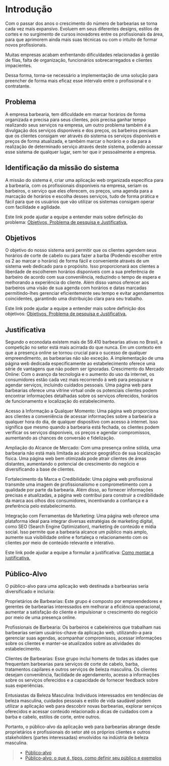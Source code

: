 # Introdução

Com o passar dos anos o crescimento do número de barbearias se torna cada vez mais expansivo. Evoluem em seus diferentes designs, estilos de cortes e no surgimento de cursos inovadores entre os profissionais da área, para que aprimorem ainda mais suas técnicas ou com o intuito de formar novos profissionais.
 
Muitas empresas acabam enfrentando dificuldades relacionadas à gestão de filas, falta de organização, funcionários sobrecarregados e clientes impacientes.
 
Dessa forma, torna-se necessário a implementação de uma solução para preencher de forma mais eficaz esse intervalo entre o profissional e o contratante. 

## Problema
A empresa barbearia, tem dificuldade em marcar horários de forma organizada e precisa para seus clientes, pois precisa ganhar tempo realizando seus serviços na empresa, um outro problema também é a divulgação dos serviços disponíveis e dos preços, os barbeiros precisam que os clientes consigam ver através do sistema os serviços disponíveis e preços de forma atualizada, e também marcar o horário e o dia para a realização de determinado serviço através deste sistema, podendo acessar esse sistema de qualquer lugar, sem ter que ir pessoalmente a empresa.

## Identificação da missão do sistema 

A missão do sistema é, criar uma aplicação web organizada específica para a barbearia, com os profissionais disponíveis na empresa, seriam os barbeiros, o serviço que eles oferecem, os preços, uma agenda para a marcação de horários e escolha desses serviços, tudo de forma prática e fácil para que os usuários que vão utilizar os sistemas consigam operar com facilidade e agilidade.


Este link pode ajudar a equipe a entender mais sobre definição do problema: [Objetivos, Problema de pesquisa e Justificativa.](https://medium.com/@versioparole/objetivos-problema-de-pesquisa-e-justificativa-c98c8233b9c3)


## Objetivos
O objetivo do nosso sistema será permitir que os clientes agendem seus horários de corte de cabelo ou para fazer a barba (Podendo escolher entre os 2 ao marcar o horário) de forma fácil e conveniente através de um sistema web dedicado para o propósito. Isso proporcionará aos clientes a liberdade de escolherem horários disponíveis com a sua preferência de barbeiro de acordo com sua conveniência, reduzindo o tempo de espera e melhorando a experiência do cliente. Além disso vamos oferecer aos barbeiros uma visão de sua agenda com horários e datas marcadas permitindo-lhes gerenciar eficientemente seu tempo e evitar agendamentos coincidentes, garantindo uma distribuição clara para seu trabalho.
 
Este link pode ajudar a equipe a entender mais sobre definição dos objetivos: [Objetivos, Problema de pesquisa e Justificativa.](https://medium.com/@versioparole/objetivos-problema-de-pesquisa-e-justificativa-c98c8233b9c3)

## Justificativa
Segundo o econodata existem mais de 59.410 barbearias ativas no Brasil, a competição no setor está mais acirrada do que nunca. Em um contexto em que a presença online se tornou crucial para o sucesso de qualquer empreendimento, as barbearias não são exceção. A implementação de uma página web dedicada especificamente ao estabelecimento oferece uma série de vantagens que não podem ser ignoradas.
Crescimento do Mercado Online:
Com o avanço da tecnologia e o aumento do uso da internet, os consumidores estão cada vez mais recorrendo à web para pesquisar e agendar serviços, incluindo cuidados pessoais. Uma página web para barbearias oferece uma vitrine virtual onde os potenciais clientes podem encontrar informações detalhadas sobre os serviços oferecidos, horários de funcionamento e localização do estabelecimento. 

Acesso à Informação a Qualquer Momento:
Uma página web proporciona aos clientes a conveniência de acessar informações sobre a barbearia a qualquer hora do dia, de qualquer dispositivo com acesso à internet. Isso significa que mesmo quando a barbearia está fechada, os clientes podem verificar os serviços disponíveis, os preços e agendar compromissos, aumentando as chances de conversão e fidelização. 

Ampliação do Alcance de Mercado:
Com uma presença online sólida, uma barbearia não está mais limitada ao alcance geográfico de sua localização física. Uma página web bem otimizada pode atrair clientes de áreas distantes, aumentando o potencial de crescimento do negócio e diversificando a base de clientes. 

Fortalecimento da Marca e Credibilidade:
Uma página web profissional transmite uma imagem de profissionalismo e comprometimento com a qualidade por parte da barbearia. Além disso, ao fornecer informações precisas e atualizadas, a página web contribui para construir a credibilidade da marca aos olhos dos consumidores, incentivando a confiança e a preferência pelo estabelecimento. 


Integração com Ferramentas de Marketing:
Uma página web oferece uma plataforma ideal para integrar diversas estratégias de marketing digital, como SEO (Search Engine Optimization), marketing de conteúdo e mídia social. Isso permite que a barbearia alcance um público mais amplo, aumente sua visibilidade online e fortaleça o relacionamento com os clientes por meio de conteúdo relevante e interativo. 


Este link pode ajudar a equipe a formular a justificativa: [Como montar a justificativa.](https://guiadamonografia.com.br/como-montar-justificativa-do-tcc/)

## Público-Alvo

O público-alvo para uma aplicação web destinada a barbearias seria diversificado e incluiria:

Proprietários de Barbearias: 
Este grupo é composto por empreendedores e gerentes de barbearias interessados em melhorar a eficiência operacional, aumentar a satisfação do cliente e impulsionar o crescimento do negócio por meio de uma presença online.

Profissionais de Barbearia: 
Os barbeiros e cabeleireiros que trabalham nas barbearias seriam usuários-chave da aplicação web, utilizando-a para gerenciar suas agendas, acompanhar compromissos, acessar informações sobre os clientes e manter-se atualizados sobre as atividades do estabelecimento.

Clientes de Barbearias: 
Esse grupo inclui homens de todas as idades que frequentam barbearias para serviços de corte de cabelo, barba, tratamentos capilares e outros serviços de beleza masculina. Os clientes desejam conveniência, facilidade de agendamento, acesso a informações sobre os serviços oferecidos e a capacidade de fornecer feedback sobre suas experiências.

Entusiastas da Beleza Masculina: 
Indivíduos interessados em tendências de beleza masculina, cuidados pessoais e estilo de vida saudável podem utilizar a aplicação web para descobrir novas barbearias, explorar serviços oferecidos e acessar conteúdo relacionado a dicas de cuidados com a barba e cabelo, estilos de corte, entre outros.

Portanto, o público-alvo da aplicação web para barbearias abrange desde proprietários e profissionais do setor até os próprios clientes e outros stakeholders (partes interessadas) envolvidos na indústria de beleza masculina.


> - [Público-alvo](https://blog.hotmart.com/pt-br/publico-alvo/)
> - [Público-alvo: o que é, tipos, como definir seu público e exemplos](https://klickpages.com.br/blog/publico-alvo-o-que-e/)

